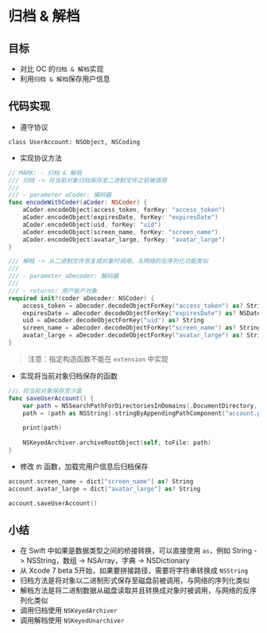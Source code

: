 # 归档 & 解档

## 目标

* 对比 OC 的`归档 & 解档`实现
* 利用`归档 & 解档`保存用户信息

## 代码实现

* 遵守协议

```swfit
class UserAccount: NSObject, NSCoding
```

* 实现协议方法

```swift
// MARK: - 归档 & 解档
/// 归档 -> 将当前对象归档保存至二进制文件之前被调用
///
/// - parameter aCoder: 编码器
func encodeWithCoder(aCoder: NSCoder) {
    aCoder.encodeObject(access_token, forKey: "access_token")
    aCoder.encodeObject(expiresDate, forKey: "expiresDate")
    aCoder.encodeObject(uid, forKey: "uid")
    aCoder.encodeObject(screen_name, forKey: "screen_name")
    aCoder.encodeObject(avatar_large, forKey: "avatar_large")
}

/// 解档 -> 从二进制文件恢复成对象时调用，与网络的反序列化功能类似
///
/// - parameter aDecoder: 解码器
///
/// - returns: 用户账户对象
required init?(coder aDecoder: NSCoder) {
    access_token = aDecoder.decodeObjectForKey("access_token") as? String
    expiresDate = aDecoder.decodeObjectForKey("expiresDate") as? NSDate
    uid = aDecoder.decodeObjectForKey("uid") as? String
    screen_name = aDecoder.decodeObjectForKey("screen_name") as? String
    avatar_large = aDecoder.decodeObjectForKey("avatar_large") as? String
}
```

> 注意：指定构造函数不能在 `extension` 中实现

* 实现将当前对象归档保存的函数

```swift
/// 将当前对象保存至沙盒
func saveUserAccount() {
    var path = NSSearchPathForDirectoriesInDomains(.DocumentDirectory, .UserDomainMask, true).last!
    path = (path as NSString).stringByAppendingPathComponent("account.plist")
    
    print(path)
    
    NSKeyedArchiver.archiveRootObject(self, toFile: path)
}
```

* 修改 `` 的 `` 函数，加载完用户信息后归档保存

```swift
account.screen_name = dict["screen_name"] as? String
account.avatar_large = dict["avatar_large"] as? String

account.saveUserAccount()
```

## 小结

* 在 Swift 中如果是数据类型之间的桥接转换，可以直接使用 `as`，例如 String -> NSString，数组 -> NSArray，字典 -> NSDictionary
* 从 Xcode 7 beta 5开始，如果要拼接路径，需要将字符串转换成 `NSString`
* 归档方法是将对象以二进制形式保存至磁盘前被调用，与网络的序列化类似
* 解档方法是将二进制数据从磁盘读取并且转换成对象时被调用，与网络的反序列化类似
* 调用归档使用 `NSKeyedArchiver`
* 调用解档使用 `NSKeyedUnarchiver`
